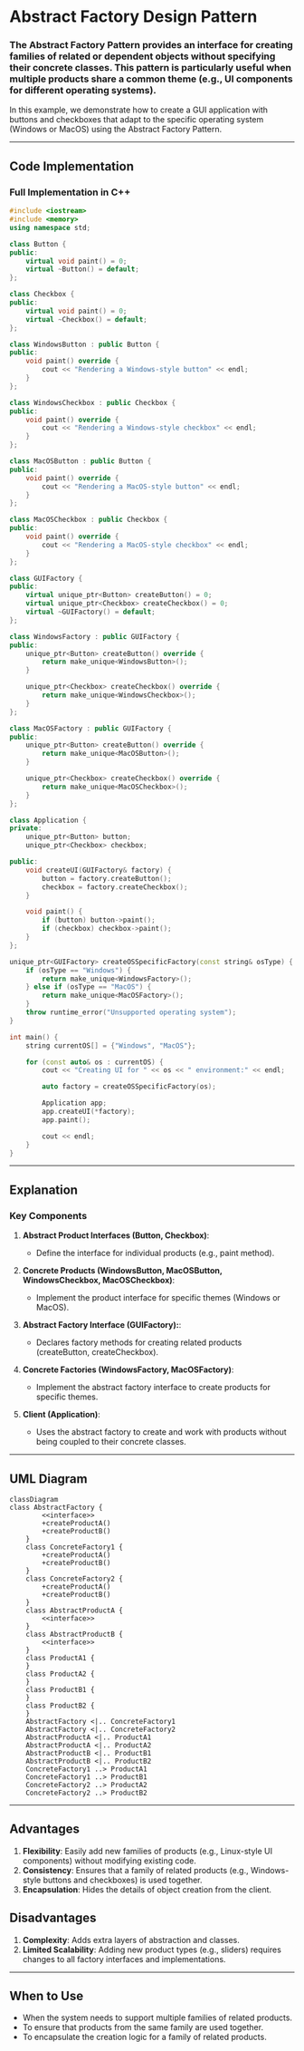 
# Abstract Factory Design Pattern

### The Abstract Factory Pattern provides an interface for creating families of related or dependent objects without specifying their concrete classes. This pattern is particularly useful when multiple products share a common theme (e.g., UI components for different operating systems).

In this example, we demonstrate how to create a GUI application with buttons and checkboxes that adapt to the specific operating system (Windows or MacOS) using the Abstract Factory Pattern.

---

## Code Implementation

### Full Implementation in C++

```cpp
#include <iostream>
#include <memory>
using namespace std;

class Button {
public:
    virtual void paint() = 0;
    virtual ~Button() = default;
};

class Checkbox {
public:
    virtual void paint() = 0;
    virtual ~Checkbox() = default;
};

class WindowsButton : public Button {
public:
    void paint() override {
        cout << "Rendering a Windows-style button" << endl;
    }
};

class WindowsCheckbox : public Checkbox {
public:
    void paint() override {
        cout << "Rendering a Windows-style checkbox" << endl;
    }
};

class MacOSButton : public Button {
public:
    void paint() override {
        cout << "Rendering a MacOS-style button" << endl;
    }
};

class MacOSCheckbox : public Checkbox {
public:
    void paint() override {
        cout << "Rendering a MacOS-style checkbox" << endl;
    }
};

class GUIFactory {
public:
    virtual unique_ptr<Button> createButton() = 0;
    virtual unique_ptr<Checkbox> createCheckbox() = 0;
    virtual ~GUIFactory() = default;
};

class WindowsFactory : public GUIFactory {
public:
    unique_ptr<Button> createButton() override {
        return make_unique<WindowsButton>();
    }

    unique_ptr<Checkbox> createCheckbox() override {
        return make_unique<WindowsCheckbox>();
    }
};

class MacOSFactory : public GUIFactory {
public:
    unique_ptr<Button> createButton() override {
        return make_unique<MacOSButton>();
    }

    unique_ptr<Checkbox> createCheckbox() override {
        return make_unique<MacOSCheckbox>();
    }
};

class Application {
private:
    unique_ptr<Button> button;
    unique_ptr<Checkbox> checkbox;

public:
    void createUI(GUIFactory& factory) {
        button = factory.createButton();
        checkbox = factory.createCheckbox();
    }

    void paint() {
        if (button) button->paint();
        if (checkbox) checkbox->paint();
    }
};

unique_ptr<GUIFactory> createOSSpecificFactory(const string& osType) {
    if (osType == "Windows") {
        return make_unique<WindowsFactory>();
    } else if (osType == "MacOS") {
        return make_unique<MacOSFactory>();
    }
    throw runtime_error("Unsupported operating system");
}

int main() {
    string currentOS[] = {"Windows", "MacOS"};

    for (const auto& os : currentOS) {
        cout << "Creating UI for " << os << " environment:" << endl;

        auto factory = createOSSpecificFactory(os);

        Application app;
        app.createUI(*factory);
        app.paint();

        cout << endl;
    }
}

```

---

## Explanation

### Key Components

1. **Abstract Product Interfaces (Button, Checkbox)**:
   - Define the interface for individual products (e.g., paint method).

2. **Concrete Products (WindowsButton, MacOSButton, WindowsCheckbox, MacOSCheckbox)**:
   - Implement the product interface for specific themes (Windows or MacOS).

3. **Abstract Factory Interface (GUIFactory):**:
   - Declares factory methods for creating related products (createButton, createCheckbox).

4. **Concrete Factories (WindowsFactory, MacOSFactory)**:
   - Implement the abstract factory interface to create products for specific themes.

5. **Client (Application)**:
   - Uses the abstract factory to create and work with products without being coupled to their concrete classes.
---

## UML Diagram

```mermaid
classDiagram
class AbstractFactory {
        <<interface>>
        +createProductA()
        +createProductB()
    }
    class ConcreteFactory1 {
        +createProductA()
        +createProductB()
    }
    class ConcreteFactory2 {
        +createProductA()
        +createProductB()
    }
    class AbstractProductA {
        <<interface>>
    }
    class AbstractProductB {
        <<interface>>
    }
    class ProductA1 {
    }
    class ProductA2 {
    }
    class ProductB1 {
    }
    class ProductB2 {
    }
    AbstractFactory <|.. ConcreteFactory1
    AbstractFactory <|.. ConcreteFactory2
    AbstractProductA <|.. ProductA1
    AbstractProductA <|.. ProductA2
    AbstractProductB <|.. ProductB1
    AbstractProductB <|.. ProductB2
    ConcreteFactory1 ..> ProductA1
    ConcreteFactory1 ..> ProductB1
    ConcreteFactory2 ..> ProductA2
    ConcreteFactory2 ..> ProductB2
```

---

## Advantages

1. **Flexibility**: Easily add new families of products (e.g., Linux-style UI components) without modifying existing code.
2. **Consistency**: Ensures that a family of related products (e.g., Windows-style buttons and checkboxes) is used together.
3. **Encapsulation**: Hides the details of object creation from the client.

## Disadvantages

1. **Complexity**: Adds extra layers of abstraction and classes.
2. **Limited Scalability**: Adding new product types (e.g., sliders) requires changes to all factory interfaces and implementations.

---

## When to Use

- When the system needs to support multiple families of related products.
- To ensure that products from the same family are used together.
- To encapsulate the creation logic for a family of related products.

